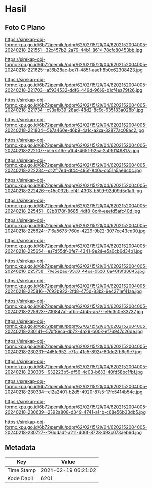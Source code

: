 # Hasil

## Foto C Plano

https://sirekap-obj-formc.kpu.go.id/6b72/pemilu/pdpr/62/02/15/20/04/6202152004005-20240218-221551--32c457b2-2a79-44b1-8614-78cfc80453bb.jpg

https://sirekap-obj-formc.kpu.go.id/6b72/pemilu/pdpr/62/02/15/20/04/6202152004005-20240218-221625--a36b28ac-be7f-485f-aae1-8b0c62308423.jpg

https://sirekap-obj-formc.kpu.go.id/6b72/pemilu/pdpr/62/02/15/20/04/6202152004005-20240218-221703--a5934532-ddf6-449d-9669-b1cf4ea79f26.jpg

https://sirekap-obj-formc.kpu.go.id/6b72/pemilu/pdpr/62/02/15/20/04/6202152004005-20240218-221734--c93afb39-28ad-48d2-8c9c-635183a028b1.jpg

https://sirekap-obj-formc.kpu.go.id/6b72/pemilu/pdpr/62/02/15/20/04/6202152004005-20240218-221804--5b7a460e-d6b9-4a1c-a2ca-32877ac08ac2.jpg

https://sirekap-obj-formc.kpu.go.id/6b72/pemilu/pdpr/62/02/15/20/04/6202152004005-20240218-222107--b057c16e-a1b4-465f-925a-2a0f0149817a.jpg

https://sirekap-obj-formc.kpu.go.id/6b72/pemilu/pdpr/62/02/15/20/04/6202152004005-20240218-222234--cb2f17e4-df44-495f-840c-cb51a5ae6c0c.jpg

https://sirekap-obj-formc.kpu.go.id/6b72/pemilu/pdpr/62/02/15/20/04/6202152004005-20240218-222426--e45c032b-ef4f-4303-b599-92d09d5c1aff.jpg

https://sirekap-obj-formc.kpu.go.id/6b72/pemilu/pdpr/62/02/15/20/04/6202152004005-20240218-225451--02b8178f-8685-4df8-8c4f-eeefd5afc40d.jpg

https://sirekap-obj-formc.kpu.go.id/6b72/pemilu/pdpr/62/02/15/20/04/6202152004005-20240218-225624--716a5673-760d-4229-9b22-3077cc43cd00.jpg

https://sirekap-obj-formc.kpu.go.id/6b72/pemilu/pdpr/62/02/15/20/04/6202152004005-20240218-225654--ea7d55df-0fe7-4341-9e2d-e5a0cb6d34b1.jpg

https://sirekap-obj-formc.kpu.go.id/6b72/pemilu/pdpr/62/02/15/20/04/6202152004005-20240218-225738--76e5e2ae-93c0-44ea-9b26-8a40f9fd6845.jpg

https://sirekap-obj-formc.kpu.go.id/6b72/pemilu/pdpr/62/02/15/20/04/6202152004005-20240218-225816--7693b922-2fd8-475d-83b2-9e4271ef41aa.jpg

https://sirekap-obj-formc.kpu.go.id/6b72/pemilu/pdpr/62/02/15/20/04/6202152004005-20240218-225923--730847af-afbc-4b45-a572-e9d3c0e33737.jpg

https://sirekap-obj-formc.kpu.go.id/6b72/pemilu/pdpr/62/02/15/20/04/6202152004005-20240218-230141--57bf8eca-db72-4a29-b008-ef76947c26de.jpg

https://sirekap-obj-formc.kpu.go.id/6b72/pemilu/pdpr/62/02/15/20/04/6202152004005-20240218-230231--4d5fc952-c71a-41c5-8924-80dd2fb6c9e7.jpg

https://sirekap-obj-formc.kpu.go.id/6b72/pemilu/pdpr/62/02/15/20/04/6202152004005-20240218-230305--982223b5-df56-4c03-b633-40fd58bc1fbf.jpg

https://sirekap-obj-formc.kpu.go.id/6b72/pemilu/pdpr/62/02/15/20/04/6202152004005-20240218-230334--e12a2401-b2d5-4920-87a5-17fc5414b54c.jpg

https://sirekap-obj-formc.kpu.go.id/6b72/pemilu/pdpr/62/02/15/20/04/6202152004005-20240218-230639--2392a808-d349-4741-a14b-c68e56b33db5.jpg

https://sirekap-obj-formc.kpu.go.id/6b72/pemilu/pdpr/62/02/15/20/04/6202152004005-20240218-230727--f26ddadf-a211-406f-8728-493c073aeb6d.jpg


## Metadata

| Key        | Value               |
| ---------- | ------------------- |
| Time Stamp | 2024-02-19 06:21:02 |
| Kode Dapil | 6201                |



